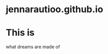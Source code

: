 # jennarautioo.github.io
<!DOCTYPE html>
<html>
<body>

<h1>This is</h1>
<p>what dreams are made of</p>

</body>
</html>
